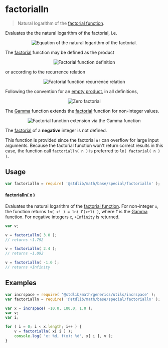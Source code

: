 factorialln
===
> Natural logarithm of the [factorial function][factorial-function].

<!-- <intro> -->

Evaluates the the natural logarithm of the factorial, i.e.

<!-- <equation class="equation" label="eq:factorialln_function" align="center" raw="f(n)=\ln (n!)" alt="Equation of the natural logarithm of the factorial."> -->

<div class="equation" align="center" data-raw-text="f(n)=\ln (n!)" data-equation="eq:factorialln_equation">
	<img src="" alt="Equation of the natural logarithm of the factorial.">
	<br>
</div>

<!-- </equation> -->

The [factorial][factorial-function] function may be defined as the product

<!-- <equation class="equation" label="eq:factorial_function" align="center" raw="n! = \prod_{k=1}^n k" alt="Factorial function definition"> -->

<div class="equation" align="center" data-raw-text="n! = \prod_{k=1}^n k" data-equation="eq:factorial_function">
	<img src="" alt="Factorial function definition">
	<br>
</div>

<!-- </equation> -->

or according to the recurrence relation

<!-- <equation class="equation" label="eq:factorial_recurrence_relation" align="center" raw="n! = \begin{cases}1 &amp; \textrm{if } n = 0,\\(n-1)! \times n &amp; \textrm{if } n > 1\end{cases}" alt="Factorial function recurrence relation"> -->

<div class="equation" align="center" data-raw-text="n! = \begin{cases}1 &amp; \textrm{if } n = 0,\\(n-1)! \times n &amp; \textrm{if } n > 1\end{cases}" data-equation="eq:factorial_recurrence_relation">
	<img src="" alt="Factorial function recurrence relation">
	<br>
</div>

<!-- </equation> -->

Following the convention for an [empty product][empty-product], in all definitions,

<!-- <equation class="equation" label="eq:zero_factorial" align="center" raw="0! = 1" alt="Zero factorial"> -->

<div class="equation" align="center" data-raw-text="0! = 1" data-equation="eq:zero_factorial">
	<img src="" alt="Zero factorial">
	<br>
</div>

<!-- </equation> -->

The [Gamma][gamma-function] function extends the [factorial][factorial-function] function for non-integer values.

<!-- <equation class="equation" label="eq:factorial_function_and_gamma" align="center" raw="n! = \Gamma(n+1)" alt="Factorial function extension via the Gamma function"> -->

<div class="equation" align="center" data-raw-text="n! = \Gamma(n+1)" data-equation="eq:factorial_function_and_gamma">
	<img src="" alt="Factorial function extension via the Gamma function">
	<br>
</div>

<!-- </equation> -->

The [factorial][factorial-function] of a __negative__ integer is not defined.

This function is provided since the factorial `n!` can overflow for large input arguments. Because the factorial function won't return correct results in this case,  the function call `factorialln( n )` is  preferred to `ln( factorial( n ) )`.

<!-- </intro> -->

<!-- <usage> -->

## Usage

``` javascript
var factorialln = require( '@stdlib/math/base/special/factorialln' );
```


#### factorialln( x )

Evaluates the natural logarithm of the [factorial function][factorial-function]. For non-integer `x`, the function returns
`ln( x! ) = ln( Γ(x+1) )`, where `Γ` is the [Gamma][gamma-function] function. For negative integers `x`, `+Infinity` is returned.

``` javascript
var v;

v = factorialln( 3.0 );
// returns ~1.792

v = factorialln( 2.4 );
// returns ~1.092

v = factorialln( -1.0 );
// returns +Infinity
```

<!-- </usage> -->

<!-- <examples> -->

## Examples

``` javascript
var incrspace = require( '@stdlib/math/generics/utils/incrspace' );
var factorialln = require( '@stdlib/math/base/special/factorialln' );

var x = incrspace( -10.0, 100.0, 1.0 );
var v;
var i;

for ( i = 0; i < x.length; i++ ) {
	v = factorialln( x[ i ] );
	console.log( 'x: %d, f(x): %d', x[ i ], v );
}
```

<!-- </examples> -->

<!-- <links> -->

<!-- FIXME -->
[gamma-function]: https://github.com/math-io/gamma
[factorial-function]: https://en.wikipedia.org/wiki/Factorial
[empty-product]: https://en.wikipedia.org/wiki/Empty_product

<!-- </links> -->
